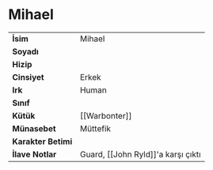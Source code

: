 # Mihael   
|  |  |  
|---|---|  
| **İsim** | Mihael|  
| **Soyadı** | |  
| **Hizip** | |  
| **Cinsiyet** | Erkek|  
| **Irk** | Human|  
| **Sınıf** | |  
| **Kütük** | [[Warbonter]]|  
| **Münasebet** | Müttefik|  
| **Karakter Betimi** | |  
| **İlave Notlar** | Guard, [[John Ryld]]'a karşı çıktı|  
